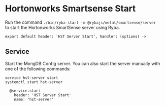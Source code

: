 
# Hortonworks Smartsense Start

Run the command `./bin/ryba start -m @rybajs/metal/smartsense/server` to start the 
Hortonworks SmartSense server using Ryba.

    export default header: 'HST Server Start', handler: (options) ->

## Service

Start the MongDB Config server. You can also start the server manually with one of the
following commands:

```
service hst-server start
systemctl start hst-server
```

      @service.start
        header: 'HST Server Start'
        name: 'hst-server'
